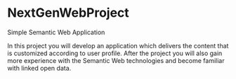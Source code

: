 # NextGenWebProject
Simple Semantic Web Application

In this project you will develop an application which delivers the content that is customized 
according  to  user  profile.    After  the  project  you  will  also  gain  more  experience  with  the 
Semantic Web technologies and become familiar with linked open data.  